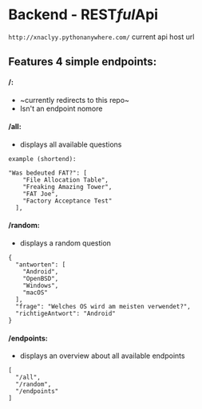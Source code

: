 # Backend - REST*ful*Api
`http://xnaclyy.pythonanywhere.com/` current api host url

## Features 4 simple endpoints:

#### /:
- ~currently redirects to this repo~ 
- Isn't an endpoint nomore
#### /all:
- displays all available questions
```
example (shortend):

"Was bedeuted FAT?": [
    "File Allocation Table",
    "Freaking Amazing Tower",
    "FAT Joe",
    "Factory Acceptance Test"
  ],
```
#### /random:
- displays a random question
```
{
  "antworten": [
    "Android",
    "OpenBSD",
    "Windows",
    "macOS"
  ],
  "frage": "Welches OS wird am meisten verwendet?",
  "richtigeAntwort": "Android"
}
```
#### /endpoints:
- displays an overview about all available endpoints
```
[
  "/all",
  "/random",
  "/endpoints"
]
```
